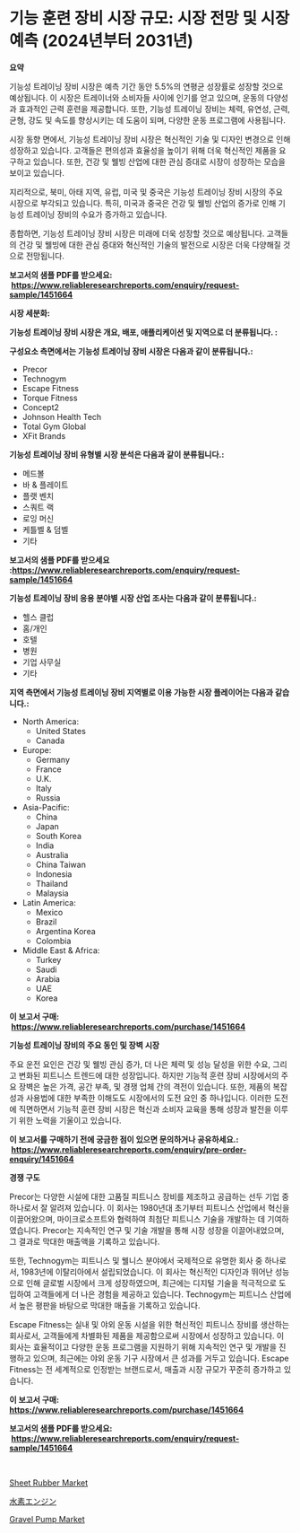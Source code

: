 <p><h1>기능 훈련 장비 시장 규모: 시장 전망 및 시장 예측 (2024년부터 2031년)</h1></p><p><strong>요약</strong></p>
<p><p>기능성 트레이닝 장비 시장은 예측 기간 동안 5.5%의 연평균 성장률로 성장할 것으로 예상됩니다. 이 시장은 트레이너와 소비자들 사이에 인기를 얻고 있으며, 운동의 다양성과 효과적인 근력 훈련을 제공합니다. 또한, 기능성 트레이닝 장비는 체력, 유연성, 근력, 균형, 강도 및 속도를 향상시키는 데 도움이 되며, 다양한 운동 프로그램에 사용됩니다.</p><p>시장 동향 면에서, 기능성 트레이닝 장비 시장은 혁신적인 기술 및 디자인 변경으로 인해 성장하고 있습니다. 고객들은 편의성과 효율성을 높이기 위해 더욱 혁신적인 제품을 요구하고 있습니다. 또한, 건강 및 웰빙 산업에 대한 관심 증대로 시장이 성장하는 모습을 보이고 있습니다.</p><p>지리적으로, 북미, 아태 지역, 유럽, 미국 및 중국은 기능성 트레이닝 장비 시장의 주요 시장으로 부각되고 있습니다. 특히, 미국과 중국은 건강 및 웰빙 산업의 증가로 인해 기능성 트레이닝 장비의 수요가 증가하고 있습니다.</p><p>종합하면, 기능성 트레이닝 장비 시장은 미래에 더욱 성장할 것으로 예상됩니다. 고객들의 건강 및 웰빙에 대한 관심 증대와 혁신적인 기술의 발전으로 시장은 더욱 다양해질 것으로 전망됩니다.</p></p>
<p><strong>보고서의 샘플 PDF를 받으세요: &nbsp;<a href="https://www.reliableresearchreports.com/enquiry/request-sample/1451664">https://www.reliableresearchreports.com/enquiry/request-sample/1451664</a></strong></p>
<p><strong>시장 세분화:</strong></p>
<p><strong> 기능성 트레이닝 장비 시장은 개요, 배포, 애플리케이션 및 지역으로 더 분류됩니다. :</strong></p>
<p><strong>구성요소 측면에서는 기능성 트레이닝 장비 시장은 다음과 같이 분류됩니다.:</strong></p>
<p><ul><li>Precor</li><li>Technogym</li><li>Escape Fitness</li><li>Torque Fitness</li><li>Concept2</li><li>Johnson Health Tech</li><li>Total Gym Global</li><li>XFit Brands</li></ul></p>
<p><strong> 기능성 트레이닝 장비 유형별 시장 분석은 다음과 같이 분류됩니다.:</strong></p>
<p><ul><li>메드볼</li><li>바 & 플레이트</li><li>플랫 벤치</li><li>스쿼트 랙</li><li>로잉 머신</li><li>케틀벨 & 덤벨</li><li>기타</li></ul></p>
<p><strong>보고서의 샘플 PDF를 받으세요 :<a href="https://www.reliableresearchreports.com/enquiry/request-sample/1451664">https://www.reliableresearchreports.com/enquiry/request-sample/1451664</a></strong></p>
<p><strong> 기능성 트레이닝 장비 응용 분야별 시장 산업 조사는 다음과 같이 분류됩니다.:</strong></p>
<p><ul><li>헬스 클럽</li><li>홈/개인</li><li>호텔</li><li>병원</li><li>기업 사무실</li><li>기타</li></ul></p>
<p><strong>지역 측면에서 기능성 트레이닝 장비 지역별로 이용 가능한 시장 플레이어는 다음과 같습니다.:</strong></p>
<p><ul>
    <li>
        North America:
        <ul>
            <li>United States</li>
            <li>Canada</li>
        </ul>
    </li>
    <li>
        Europe:
        <ul>
            <li>Germany</li>
            <li>France</li>
            <li>U.K.</li>
            <li>Italy</li>
            <li>Russia</li>
        </ul>
    </li>
    <li>
        Asia-Pacific:
        <ul>
            <li>China</li>
            <li>Japan</li>
            <li>South Korea</li>
            <li>India</li>
            <li>Australia</li>
            <li>China Taiwan</li>
            <li>Indonesia</li>
            <li>Thailand</li>
            <li>Malaysia</li>
        </ul>
    </li>
    <li>
        Latin America:
        <ul>
            <li>Mexico</li>
            <li>Brazil</li>
            <li>Argentina Korea</li>
            <li>Colombia</li>
        </ul>
    </li>
    <li>
        Middle East & Africa:
        <ul>
            <li>Turkey</li>
            <li>Saudi</li>
            <li>Arabia</li>
            <li>UAE</li>
            <li>Korea</li>
        </ul>
    </li>
    </ul></p>
<p><strong>이 보고서 구매: &nbsp;<a href="https://www.reliableresearchreports.com/purchase/1451664">https://www.reliableresearchreports.com/purchase/1451664</a></strong></p>
<p><strong>기능성 트레이닝 장비의 주요 동인 및 장벽 시장</strong></p>
<p><p>주요 운전 요인은 건강 및 웰빙 관심 증가, 더 나은 체력 및 성능 달성을 위한 수요, 그리고 변화된 피트니스 트렌드에 대한 성장입니다. 하지만 기능적 훈련 장비 시장에서의 주요 장벽은 높은 가격, 공간 부족, 및 경쟁 업체 간의 격전이 있습니다. 또한, 제품의 복잡성과 사용법에 대한 부족한 이해도도 시장에서의 도전 요인 중 하나입니다. 이러한 도전에 직면하면서 기능적 훈련 장비 시장은 혁신과 소비자 교육을 통해 성장과 발전을 이루기 위한 노력을 기울이고 있습니다.</p></p>
<p><strong>이 보고서를 구매하기 전에 궁금한 점이 있으면 문의하거나 공유하세요.: &nbsp;<a href="https://www.reliableresearchreports.com/enquiry/pre-order-enquiry/1451664">https://www.reliableresearchreports.com/enquiry/pre-order-enquiry/1451664</a></strong></p>
<p><strong>경쟁 구도</strong></p>
<p><p>Precor는 다양한 시설에 대한 고품질 피트니스 장비를 제조하고 공급하는 선두 기업 중 하나로서 잘 알려져 있습니다. 이 회사는 1980년대 초기부터 피트니스 산업에서 혁신을 이끌어왔으며, 마이크로소프트와 협력하여 최첨단 피트니스 기술을 개발하는 데 기여하였습니다. Precor는 지속적인 연구 및 기술 개발을 통해 시장 성장을 이끌어내었으며, 그 결과로 막대한 매출액을 기록하고 있습니다.</p><p>또한, Technogym는 피트니스 및 웰니스 분야에서 국제적으로 유명한 회사 중 하나로서, 1983년에 이탈리아에서 설립되었습니다. 이 회사는 혁신적인 디자인과 뛰어난 성능으로 인해 글로벌 시장에서 크게 성장하였으며, 최근에는 디지털 기술을 적극적으로 도입하여 고객들에게 더 나은 경험을 제공하고 있습니다. Technogym는 피트니스 산업에서 높은 평판을 바탕으로 막대한 매출을 기록하고 있습니다.</p><p>Escape Fitness는 실내 및 야외 운동 시설을 위한 혁신적인 피트니스 장비를 생산하는 회사로서, 고객들에게 차별화된 제품을 제공함으로써 시장에서 성장하고 있습니다. 이 회사는 효율적이고 다양한 운동 프로그램을 지원하기 위해 지속적인 연구 및 개발을 진행하고 있으며, 최근에는 야외 운동 기구 시장에서 큰 성과를 거두고 있습니다. Escape Fitness는 전 세계적으로 인정받는 브랜드로서, 매출과 시장 규모가 꾸준히 증가하고 있습니다.</p></p>
<p><strong>이 보고서 구매: &nbsp; <a href="https://www.reliableresearchreports.com/purchase/1451664">https://www.reliableresearchreports.com/purchase/1451664</a></strong></p>
<p><strong>보고서의 샘플 PDF를 받으세요: &nbsp;<a href="https://www.reliableresearchreports.com/enquiry/request-sample/1451664">https://www.reliableresearchreports.com/enquiry/request-sample/1451664</a></strong><strong></strong></p>
<p>&nbsp;</p>
<p><p><a href="https://glittery-fuchsia-86a.notion.site/Sheet-Rubber-Market-Research-Report-Forecasted-for-Period-from-2024-2031-by-Market-Type-Market-A-3e6c9770ef8f4962af5074e2d28772d5">Sheet Rubber Market</a></p><p><a href="https://github.com/one-cool-chick/Market-Research-Report-List-1/blob/main/345570613162.md">水素エンジン</a></p><p><a href="https://view.publitas.com/reportprime-1/gravel-pump-market-size-global-industry-overview-market-segmentation-and-forecast-2024-to-2031/">Gravel Pump Market</a></p></p>